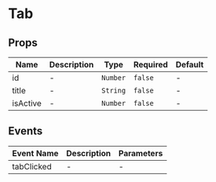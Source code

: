# Tab

## Props

<!-- @vuese:Tab:props:start -->
|Name|Description|Type|Required|Default|
|---|---|---|---|---|
|id|-|`Number`|`false`|-|
|title|-|`String`|`false`|-|
|isActive|-|`Number`|`false`|-|

<!-- @vuese:Tab:props:end -->


## Events

<!-- @vuese:Tab:events:start -->
|Event Name|Description|Parameters|
|---|---|---|
|tabClicked|-|-|

<!-- @vuese:Tab:events:end -->


